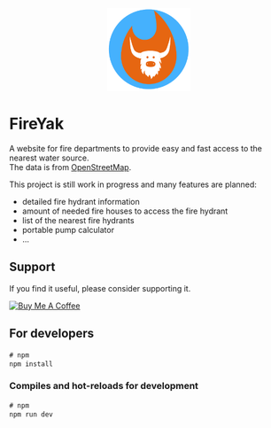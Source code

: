 <p align="center"><img src="logo.png" alt="logo" width="150"/></p>

# FireYak

A website for fire departments to provide easy and fast access to the nearest water source.  
The data is from [OpenStreetMap](https://www.openstreetmap.org).

This project is still work in progress and many features are planned:
- detailed fire hydrant information
- amount of needed fire houses to access the fire hydrant
- list of the nearest fire hydrants
- portable pump calculator
- ...

## Support

If you find it useful, please consider supporting it.

<a href="https://www.buymeacoffee.com/steinerjakob" target="_blank"><img src="https://cdn.buymeacoffee.com/buttons/v2/default-yellow.png" alt="Buy Me A Coffee" style="height: 60px !important;width: 217px !important;" ></a>

## For developers

```
# npm
npm install

```

### Compiles and hot-reloads for development

```
# npm
npm run dev
```